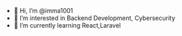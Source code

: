 - 👋 Hi, I’m @imma1001
- 👀 I’m interested in Backend Development, Cybersecurity
- 🌱 I’m currently learning React,Laravel


<!---
imma1001/imma1001 is a ✨ special ✨ repository because its `README.md` (this file) appears on your GitHub profile.
You can click the Preview link to take a look at your changes.
--->
